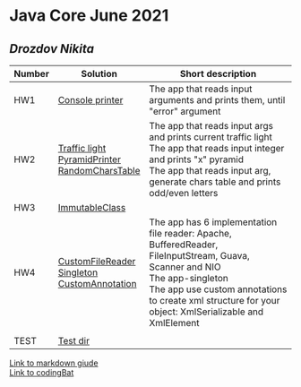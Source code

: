 
# Java Core June 2021

## *Drozdov Nikita*

| Number | Solution  | Short description
| --- | --- | --- |
| HW1 | [Console printer](https://github.com/NikolaevArtem/Java_Core_June_2021/tree/feature/DrozdovNikita/src/main/java/homework_1) | The app that reads input arguments and prints them, until "error" argument |
| HW2 | [Traffic light](https://github.com/NikolaevArtem/Java_Core_June_2021/tree/feature/DrozdovNikita/src/main/java/homework_2/task_1) </br> [PyramidPrinter](https://github.com/NikolaevArtem/Java_Core_June_2021/tree/feature/DrozdovNikita/src/main/java/homework_2/task_2) </br> [RandomCharsTable](https://github.com/NikolaevArtem/Java_Core_June_2021/tree/feature/DrozdovNikita/src/main/java/homework_2/task_3)| The app that reads input args and prints current traffic light </br> The app that reads input integer and prints "x" pyramid </br> The app that reads input arg, generate chars table and prints odd/even letters |
| HW3 | [ImmutableClass](https://github.com/NikolaevArtem/Java_Core_June_2021/blob/feature/DrozdovNikita/src/main/java/homework_3/MyImmutableClass.java) |  |
| HW4 | [CustomFileReader](https://github.com/NikolaevArtem/Java_Core_June_2021/tree/feature/DrozdovNikita/src/main/java/homework_4/custom_file_reader) <br> [Singleton](https://github.com/NikolaevArtem/Java_Core_June_2021/tree/feature/DrozdovNikita/src/main/java/homework_4/singleton) <br> [CustomAnnotation](https://github.com/NikolaevArtem/Java_Core_June_2021/tree/feature/DrozdovNikita/src/main/java/homework_4/custom_annotation) | The app has 6 implementation file reader: Apache, BufferedReader, FileInputStream, Guava, Scanner and NIO <br> The app-singleton <br> The app use custom annotations to create xml structure for your object: XmlSerializable and XmlElement |
|  |  |  |
| TEST | [Test dir](https://github.com/NikolaevArtem/Java_Core_June_2021/tree/feature/DrozdovNikita/src/test/java)


[Link to markdown giude](https://github.com/adam-p/markdown-here/wiki/Markdown-Cheatsheet) </br>
[Link to сodingBat](https://codingbat.com/done?user=ndrozdov9@gmail.com&tag=8408048475)
